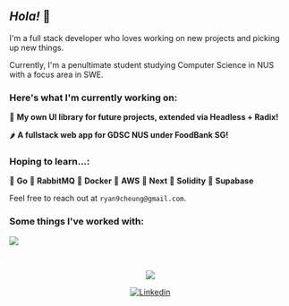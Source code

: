 <!---Linkedin-->
<!--
<p>
  <script src="https://platform.linkedin.com/badges/js/profile.js" async defer type="text/javascript"></script>
  <div class="badge-base LI-profile-badge" 
       data-locale="en_US" 
       data-size="medium" 
       data-theme="light" 
       data-type="VERTICAL" 
       data-vanity="ryan-cheung-jf" 
       data-version="v1">
    <a class="badge-base__link LI-simple-link" 
       href="https://sg.linkedin.com/in/ryan-cheung-jf?trk=profile-badge"
    >Ryan Cheung</a>
  </div>
</p>
-->

## *Hola!* 🤠

I'm a full stack developer who loves working on new projects and picking up new things.

Currently, I'm a penultimate student studying Computer Science in NUS with a focus area in SWE.

### Here's what I'm currently working on:

🍒 **My own UI library for future projects, extended via Headless + Radix!**

🌶 **A fullstack web app for GDSC NUS under FoodBank SG!**

### Hoping to learn...:

🍑 **Go** 
🥑 **RabbitMQ**
🥝 **Docker**
🍇 **AWS**
🥥 **Next**
🍌 **Solidity**
🥬 **Supabase**

Feel free to reach out at ```ryan9cheung@gmail.com```.

### Some things I've worked with:

<p>
  <a href="https://skillicons.dev">
    <img src="https://skillicons.dev/icons?i=js,java,py,react,firebase,nodejs,tailwind,postgres,mysql,ts" />
  </a>
</p>

<br>

<p align="center"><img src="https://github-readme-stats.vercel.app/api?username=RyanCheungJF&count_private=true&custom_title=Ryan+Cheung's+GitHub+Stats&show_icons=true&theme=radical" />

<p align="center"><a href="https://www.linkedin.com/in/ryan-cheung-jf"><img alt="Linkedin" src="https://img.shields.io/badge/linkedin-0077B5?logo=linkedin&logoColor=white&style=for-the-badge" /></a>
